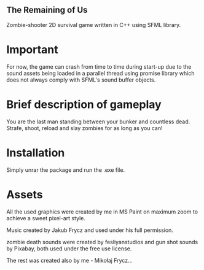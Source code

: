 ## The Remaining of Us

Zombie-shooter 2D survival game written in C++ using SFML library.

# Important
For now, the game can crash from time to time during start-up due to
the sound assets being loaded in a parallel thread using promise library
which does not always comply with SFML's sound buffer objects.

# Brief description of gameplay
You are the last man standing between your bunker and countless dead.
Strafe, shoot, reload and slay zombies for as long as you can!

# Installation
Simply unrar the package and run the .exe file.

# Assets
All the used graphics were created by me in MS Paint on maximum zoom
to achieve a sweet pixel-art style.

Music created by Jakub Frycz and used under his full permission.

zombie death sounds were created by fesliyanstudios and gun shot sounds
by Pixabay, both used under the free use license.

The rest was created also by me - Mikołaj Frycz...
